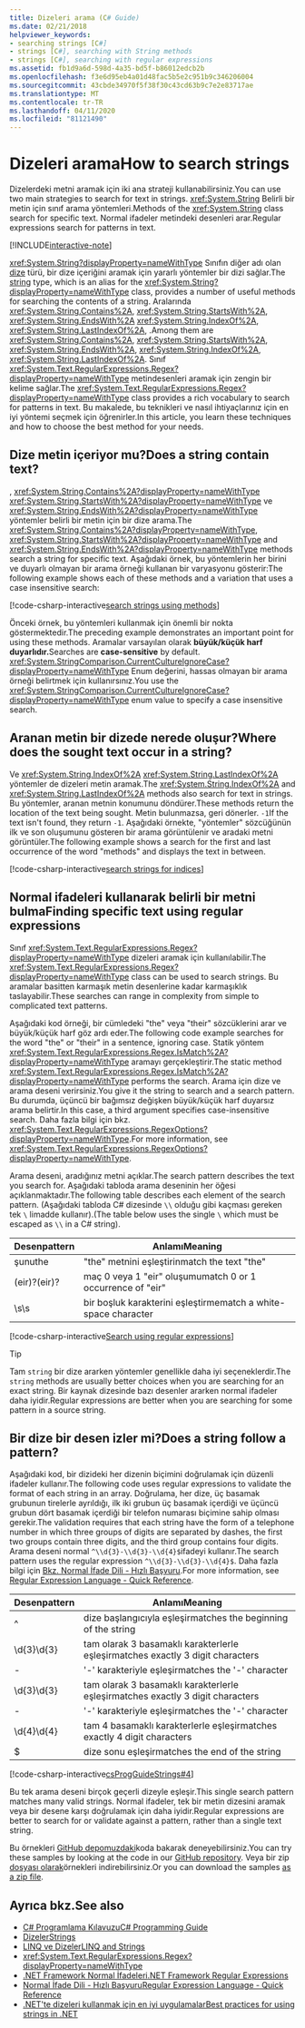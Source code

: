 ```yaml
---
title: Dizeleri arama (C# Guide)
ms.date: 02/21/2018
helpviewer_keywords:
- searching strings [C#]
- strings [C#], searching with String methods
- strings [C#], searching with regular expressions
ms.assetid: fb1d9a6d-598d-4a35-bd5f-b86012edcb2b
ms.openlocfilehash: f3e6d95eb4a01d48fac5b5e2c951b9c346206004
ms.sourcegitcommit: 43cbde34970f5f38f30c43cd63b9c7e2e83717ae
ms.translationtype: MT
ms.contentlocale: tr-TR
ms.lasthandoff: 04/11/2020
ms.locfileid: "81121490"
---
```

# <a name="how-to-search-strings"></a><span data-ttu-id="30737-102">Dizeleri arama</span><span class="sxs-lookup"><span data-stu-id="30737-102">How to search strings</span></span>

<span data-ttu-id="30737-103">Dizelerdeki metni aramak için iki ana strateji kullanabilirsiniz.</span><span class="sxs-lookup"><span data-stu-id="30737-103">You can use two main strategies to search for text in strings.</span></span> <span data-ttu-id="30737-104"><xref:System.String> Belirli bir metin için sınıf arama yöntemleri.</span><span class="sxs-lookup"><span data-stu-id="30737-104">Methods of the <xref:System.String> class search for specific text.</span></span> <span data-ttu-id="30737-105">Normal ifadeler metindeki desenleri arar.</span><span class="sxs-lookup"><span data-stu-id="30737-105">Regular expressions search for patterns in text.</span></span>

[!INCLUDE[interactive-note](~/includes/csharp-interactive-note.md)]

<span data-ttu-id="30737-106"><xref:System.String?displayProperty=nameWithType> Sınıfın diğer adı olan [dize](../language-reference/builtin-types/reference-types.md#the-string-type) türü, bir dize içeriğini aramak için yararlı yöntemler bir dizi sağlar.</span><span class="sxs-lookup"><span data-stu-id="30737-106">The [string](../language-reference/builtin-types/reference-types.md#the-string-type) type, which is an alias for the <xref:System.String?displayProperty=nameWithType> class, provides a number of useful methods for searching the contents of a string.</span></span> <span data-ttu-id="30737-107">Aralarında <xref:System.String.Contains%2A>, <xref:System.String.StartsWith%2A>, <xref:System.String.EndsWith%2A> <xref:System.String.IndexOf%2A>, <xref:System.String.LastIndexOf%2A>, .</span><span class="sxs-lookup"><span data-stu-id="30737-107">Among them are <xref:System.String.Contains%2A>, <xref:System.String.StartsWith%2A>, <xref:System.String.EndsWith%2A>, <xref:System.String.IndexOf%2A>, <xref:System.String.LastIndexOf%2A>.</span></span> <span data-ttu-id="30737-108">Sınıf <xref:System.Text.RegularExpressions.Regex?displayProperty=nameWithType> metindesenleri aramak için zengin bir kelime sağlar.</span><span class="sxs-lookup"><span data-stu-id="30737-108">The <xref:System.Text.RegularExpressions.Regex?displayProperty=nameWithType> class provides a rich vocabulary to search for patterns in text.</span></span> <span data-ttu-id="30737-109">Bu makalede, bu teknikleri ve nasıl ihtiyaçlarınız için en iyi yöntemi seçmek için öğrenirler.</span><span class="sxs-lookup"><span data-stu-id="30737-109">In this article, you learn these techniques and how to choose the best method for your needs.</span></span>

## <a name="does-a-string-contain-text"></a><span data-ttu-id="30737-110">Dize metin içeriyor mu?</span><span class="sxs-lookup"><span data-stu-id="30737-110">Does a string contain text?</span></span>

<span data-ttu-id="30737-111">, <xref:System.String.Contains%2A?displayProperty=nameWithType> <xref:System.String.StartsWith%2A?displayProperty=nameWithType> ve <xref:System.String.EndsWith%2A?displayProperty=nameWithType> yöntemler belirli bir metin için bir dize arama.</span><span class="sxs-lookup"><span data-stu-id="30737-111">The <xref:System.String.Contains%2A?displayProperty=nameWithType>, <xref:System.String.StartsWith%2A?displayProperty=nameWithType> and <xref:System.String.EndsWith%2A?displayProperty=nameWithType> methods search a string for specific text.</span></span> <span data-ttu-id="30737-112">Aşağıdaki örnek, bu yöntemlerin her birini ve duyarlı olmayan bir arama örneği kullanan bir varyasyonu gösterir:</span><span class="sxs-lookup"><span data-stu-id="30737-112">The following example shows each of these methods and a variation that uses a case insensitive search:</span></span>

[!code-csharp-interactive[search strings using methods](../../../samples/snippets/csharp/how-to/strings/SearchStrings.cs#1)]

<span data-ttu-id="30737-113">Önceki örnek, bu yöntemleri kullanmak için önemli bir nokta göstermektedir.</span><span class="sxs-lookup"><span data-stu-id="30737-113">The preceding example demonstrates an important point for using these methods.</span></span> <span data-ttu-id="30737-114">Aramalar varsayılan olarak **büyük/küçük harf duyarlıdır.**</span><span class="sxs-lookup"><span data-stu-id="30737-114">Searches are **case-sensitive** by default.</span></span> <span data-ttu-id="30737-115"><xref:System.StringComparison.CurrentCultureIgnoreCase?displayProperty=nameWithType> Enum değerini, hassas olmayan bir arama örneği belirtmek için kullanırsınız.</span><span class="sxs-lookup"><span data-stu-id="30737-115">You use the <xref:System.StringComparison.CurrentCultureIgnoreCase?displayProperty=nameWithType> enum value to specify a case insensitive search.</span></span>

## <a name="where-does-the-sought-text-occur-in-a-string"></a><span data-ttu-id="30737-116">Aranan metin bir dizede nerede oluşur?</span><span class="sxs-lookup"><span data-stu-id="30737-116">Where does the sought text occur in a string?</span></span>

<span data-ttu-id="30737-117">Ve <xref:System.String.IndexOf%2A> <xref:System.String.LastIndexOf%2A> yöntemler de dizeleri metin aramak.</span><span class="sxs-lookup"><span data-stu-id="30737-117">The <xref:System.String.IndexOf%2A> and <xref:System.String.LastIndexOf%2A> methods also search for text in strings.</span></span> <span data-ttu-id="30737-118">Bu yöntemler, aranan metnin konumunu döndürer.</span><span class="sxs-lookup"><span data-stu-id="30737-118">These methods return the location of the text being sought.</span></span> <span data-ttu-id="30737-119">Metin bulunmazsa, geri dönerler. `-1`</span><span class="sxs-lookup"><span data-stu-id="30737-119">If the text isn't found, they return `-1`.</span></span> <span data-ttu-id="30737-120">Aşağıdaki örnekte, "yöntemler" sözcüğünün ilk ve son oluşumunu gösteren bir arama görüntülenir ve aradaki metni görüntüler.</span><span class="sxs-lookup"><span data-stu-id="30737-120">The following example shows a search for the first and last occurrence of the word "methods" and displays the text in between.</span></span>
  
[!code-csharp-interactive[search strings for indices](../../../samples/snippets/csharp/how-to/strings/SearchStrings.cs#2)]

## <a name="finding-specific-text-using-regular-expressions"></a><span data-ttu-id="30737-121">Normal ifadeleri kullanarak belirli bir metni bulma</span><span class="sxs-lookup"><span data-stu-id="30737-121">Finding specific text using regular expressions</span></span>

<span data-ttu-id="30737-122">Sınıf <xref:System.Text.RegularExpressions.Regex?displayProperty=nameWithType> dizeleri aramak için kullanılabilir.</span><span class="sxs-lookup"><span data-stu-id="30737-122">The <xref:System.Text.RegularExpressions.Regex?displayProperty=nameWithType> class can be used to search strings.</span></span> <span data-ttu-id="30737-123">Bu aramalar basitten karmaşık metin desenlerine kadar karmaşıklık taslayabilir.</span><span class="sxs-lookup"><span data-stu-id="30737-123">These searches can range in complexity from simple to complicated text patterns.</span></span>

<span data-ttu-id="30737-124">Aşağıdaki kod örneği, bir cümledeki "the" veya "their" sözcüklerini arar ve büyük/küçük harf göz ardı eder.</span><span class="sxs-lookup"><span data-stu-id="30737-124">The following code example searches for the word "the" or "their" in a sentence, ignoring case.</span></span> <span data-ttu-id="30737-125">Statik yöntem <xref:System.Text.RegularExpressions.Regex.IsMatch%2A?displayProperty=nameWithType> aramayı gerçekleştirir.</span><span class="sxs-lookup"><span data-stu-id="30737-125">The static method <xref:System.Text.RegularExpressions.Regex.IsMatch%2A?displayProperty=nameWithType> performs the search.</span></span> <span data-ttu-id="30737-126">Arama için dize ve arama deseni verirsiniz.</span><span class="sxs-lookup"><span data-stu-id="30737-126">You give it the string to search and a search pattern.</span></span> <span data-ttu-id="30737-127">Bu durumda, üçüncü bir bağımsız değişken büyük/küçük harf duyarsız arama belirtir.</span><span class="sxs-lookup"><span data-stu-id="30737-127">In this case, a third argument specifies case-insensitive search.</span></span> <span data-ttu-id="30737-128">Daha fazla bilgi için bkz. <xref:System.Text.RegularExpressions.RegexOptions?displayProperty=nameWithType>.</span><span class="sxs-lookup"><span data-stu-id="30737-128">For more information, see <xref:System.Text.RegularExpressions.RegexOptions?displayProperty=nameWithType>.</span></span>  

<span data-ttu-id="30737-129">Arama deseni, aradığınız metni açıklar.</span><span class="sxs-lookup"><span data-stu-id="30737-129">The search pattern describes the text you search for.</span></span> <span data-ttu-id="30737-130">Aşağıdaki tabloda arama deseninin her öğesi açıklanmaktadır.</span><span class="sxs-lookup"><span data-stu-id="30737-130">The following table describes each element of the search pattern.</span></span> <span data-ttu-id="30737-131">(Aşağıdaki tabloda C# dizesinde `\\` olduğu gibi kaçması gereken tek `\` limadde kullanır).</span><span class="sxs-lookup"><span data-stu-id="30737-131">(The table below uses the single `\` which must be escaped as `\\` in a C# string).</span></span>

| <span data-ttu-id="30737-132">Desen</span><span class="sxs-lookup"><span data-stu-id="30737-132">pattern</span></span>  | <span data-ttu-id="30737-133">Anlamı</span><span class="sxs-lookup"><span data-stu-id="30737-133">Meaning</span></span>     |
| -------- |-------------|
| <span data-ttu-id="30737-134">şunu</span><span class="sxs-lookup"><span data-stu-id="30737-134">the</span></span>      | <span data-ttu-id="30737-135">"the" metnini eşleştirin</span><span class="sxs-lookup"><span data-stu-id="30737-135">match the text "the"</span></span> |
| <span data-ttu-id="30737-136">(eir)?</span><span class="sxs-lookup"><span data-stu-id="30737-136">(eir)?</span></span>   | <span data-ttu-id="30737-137">maç 0 veya 1 "eir" oluşumu</span><span class="sxs-lookup"><span data-stu-id="30737-137">match 0 or 1 occurrence of "eir"</span></span> |
| <span data-ttu-id="30737-138">\s</span><span class="sxs-lookup"><span data-stu-id="30737-138">\s</span></span>       | <span data-ttu-id="30737-139">bir boşluk karakterini eşleştirme</span><span class="sxs-lookup"><span data-stu-id="30737-139">match a white-space character</span></span>    |
  
[!code-csharp-interactive[Search using regular expressions](../../../samples/snippets/csharp/how-to/strings/SearchStrings.cs#3)]
  
> [!TIP]
> <span data-ttu-id="30737-140">Tam `string` bir dize ararken yöntemler genellikle daha iyi seçeneklerdir.</span><span class="sxs-lookup"><span data-stu-id="30737-140">The `string` methods are usually better choices when you are searching for an exact string.</span></span> <span data-ttu-id="30737-141">Bir kaynak dizesinde bazı desenler ararken normal ifadeler daha iyidir.</span><span class="sxs-lookup"><span data-stu-id="30737-141">Regular expressions are better when you are searching for some pattern in a source string.</span></span>

## <a name="does-a-string-follow-a-pattern"></a><span data-ttu-id="30737-142">Bir dize bir desen izler mi?</span><span class="sxs-lookup"><span data-stu-id="30737-142">Does a string follow a pattern?</span></span>

<span data-ttu-id="30737-143">Aşağıdaki kod, bir dizideki her dizenin biçimini doğrulamak için düzenli ifadeler kullanır.</span><span class="sxs-lookup"><span data-stu-id="30737-143">The following code uses regular expressions to validate the format of each string in an array.</span></span> <span data-ttu-id="30737-144">Doğrulama, her dize, üç basamak grubunun tirelerle ayrıldığı, ilk iki grubun üç basamak içerdiği ve üçüncü grubun dört basamak içerdiği bir telefon numarası biçimine sahip olması gerekir.</span><span class="sxs-lookup"><span data-stu-id="30737-144">The validation requires that each string have the form of a telephone number in which three groups of digits are separated by dashes, the first two groups contain three digits, and the third group contains four digits.</span></span> <span data-ttu-id="30737-145">Arama deseni normal `^\\d{3}-\\d{3}-\\d{4}$`ifadeyi kullanır.</span><span class="sxs-lookup"><span data-stu-id="30737-145">The search pattern uses the regular expression `^\\d{3}-\\d{3}-\\d{4}$`.</span></span> <span data-ttu-id="30737-146">Daha fazla bilgi için [Bkz. Normal İfade Dili - Hızlı Başvuru](../../standard/base-types/regular-expression-language-quick-reference.md).</span><span class="sxs-lookup"><span data-stu-id="30737-146">For more information, see [Regular Expression Language - Quick Reference](../../standard/base-types/regular-expression-language-quick-reference.md).</span></span>

| <span data-ttu-id="30737-147">Desen</span><span class="sxs-lookup"><span data-stu-id="30737-147">pattern</span></span>  | <span data-ttu-id="30737-148">Anlamı</span><span class="sxs-lookup"><span data-stu-id="30737-148">Meaning</span></span>                             |
| -------- |-------------------------------------|
| ^        | <span data-ttu-id="30737-149">dize başlangıcıyla eşleşir</span><span class="sxs-lookup"><span data-stu-id="30737-149">matches the beginning of the string</span></span> |
| <span data-ttu-id="30737-150">\d{3}</span><span class="sxs-lookup"><span data-stu-id="30737-150">\d{3}</span></span>    | <span data-ttu-id="30737-151">tam olarak 3 basamaklı karakterlerle eşleşir</span><span class="sxs-lookup"><span data-stu-id="30737-151">matches exactly 3 digit characters</span></span>  |
| -        | <span data-ttu-id="30737-152">'-' karakteriyle eşleşir</span><span class="sxs-lookup"><span data-stu-id="30737-152">matches the '-' character</span></span>           |
| <span data-ttu-id="30737-153">\d{3}</span><span class="sxs-lookup"><span data-stu-id="30737-153">\d{3}</span></span>    | <span data-ttu-id="30737-154">tam olarak 3 basamaklı karakterlerle eşleşir</span><span class="sxs-lookup"><span data-stu-id="30737-154">matches exactly 3 digit characters</span></span>  |
| -        | <span data-ttu-id="30737-155">'-' karakteriyle eşleşir</span><span class="sxs-lookup"><span data-stu-id="30737-155">matches the '-' character</span></span>           |
| <span data-ttu-id="30737-156">\d{4}</span><span class="sxs-lookup"><span data-stu-id="30737-156">\d{4}</span></span>    | <span data-ttu-id="30737-157">tam 4 basamaklı karakterlerle eşleşir</span><span class="sxs-lookup"><span data-stu-id="30737-157">matches exactly 4 digit characters</span></span>  |
| $        | <span data-ttu-id="30737-158">dize sonu eşleşir</span><span class="sxs-lookup"><span data-stu-id="30737-158">matches the end of the string</span></span>       |

[!code-csharp-interactive[csProgGuideStrings#4](../../../samples/snippets/csharp/how-to/strings/SearchStrings.cs#4)]

<span data-ttu-id="30737-159">Bu tek arama deseni birçok geçerli dizeyle eşleşir.</span><span class="sxs-lookup"><span data-stu-id="30737-159">This single search pattern matches many valid strings.</span></span> <span data-ttu-id="30737-160">Normal ifadeler, tek bir metin dizesini aramak veya bir desene karşı doğrulamak için daha iyidir.</span><span class="sxs-lookup"><span data-stu-id="30737-160">Regular expressions are better to search for or validate against a pattern, rather than a single text string.</span></span>

<span data-ttu-id="30737-161">Bu örnekleri [GitHub depomuzdaki](https://github.com/dotnet/docs/tree/master/samples/snippets/csharp/how-to/strings)koda bakarak deneyebilirsiniz.</span><span class="sxs-lookup"><span data-stu-id="30737-161">You can try these samples by looking at the code in our [GitHub repository](https://github.com/dotnet/docs/tree/master/samples/snippets/csharp/how-to/strings).</span></span> <span data-ttu-id="30737-162">Veya bir zip [dosyası olarak](../../../samples/snippets/csharp/how-to/strings.zip)örnekleri indirebilirsiniz.</span><span class="sxs-lookup"><span data-stu-id="30737-162">Or you can download the samples [as a zip file](../../../samples/snippets/csharp/how-to/strings.zip).</span></span>

## <a name="see-also"></a><span data-ttu-id="30737-163">Ayrıca bkz.</span><span class="sxs-lookup"><span data-stu-id="30737-163">See also</span></span>

- [<span data-ttu-id="30737-164">C# Programlama Kılavuzu</span><span class="sxs-lookup"><span data-stu-id="30737-164">C# Programming Guide</span></span>](../programming-guide/index.md)
- [<span data-ttu-id="30737-165">Dizeler</span><span class="sxs-lookup"><span data-stu-id="30737-165">Strings</span></span>](../programming-guide/strings/index.md)
- [<span data-ttu-id="30737-166">LINQ ve Dizeler</span><span class="sxs-lookup"><span data-stu-id="30737-166">LINQ and Strings</span></span>](../programming-guide/concepts/linq/linq-and-strings.md)
- <xref:System.Text.RegularExpressions.Regex?displayProperty=nameWithType>
- [<span data-ttu-id="30737-167">.NET Framework Normal İfadeleri</span><span class="sxs-lookup"><span data-stu-id="30737-167">.NET Framework Regular Expressions</span></span>](../../standard/base-types/regular-expressions.md)
- [<span data-ttu-id="30737-168">Normal İfade Dili - Hızlı Başvuru</span><span class="sxs-lookup"><span data-stu-id="30737-168">Regular Expression Language - Quick Reference</span></span>](../../standard/base-types/regular-expression-language-quick-reference.md)
- [<span data-ttu-id="30737-169">.NET'te dizeleri kullanmak için en iyi uygulamalar</span><span class="sxs-lookup"><span data-stu-id="30737-169">Best practices for using strings in .NET</span></span>](../../standard/base-types/best-practices-strings.md)
